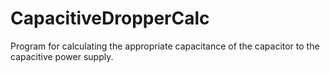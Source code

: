 # CapacitiveDropperCalc
Program for calculating the appropriate capacitance of the capacitor to the capacitive power supply.
